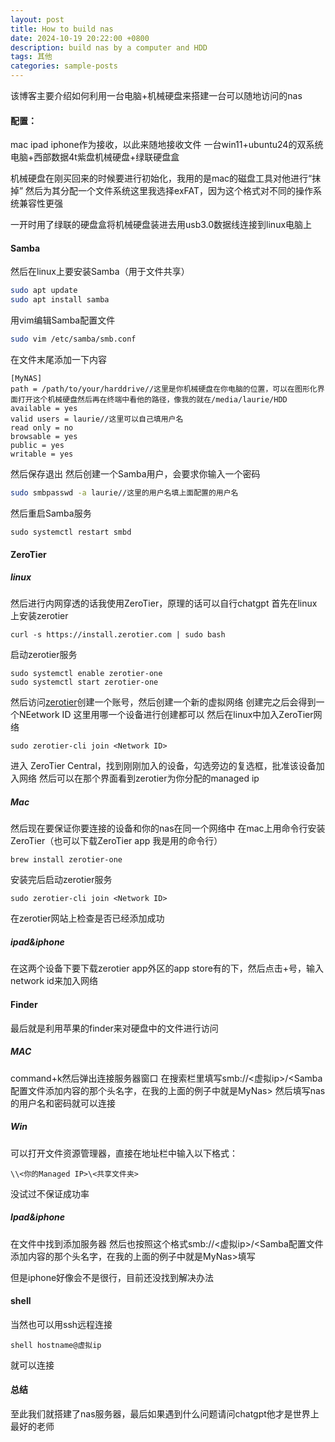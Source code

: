 ```yaml
---
layout: post
title: How to build nas 
date: 2024-10-19 20:22:00 +0800
description: build nas by a computer and HDD
tags: 其他
categories: sample-posts
---
```


该博客主要介绍如何利用一台电脑+机械硬盘来搭建一台可以随地访问的nas

#### **配置：**
mac ipad iphone作为接收，以此来随地接收文件
一台win11+ubuntu24的双系统电脑+西部数据4t紫盘机械硬盘+绿联硬盘盒

机械硬盘在刚买回来的时候要进行初始化，我用的是mac的磁盘工具对他进行“抹掉”
然后为其分配一个文件系统这里我选择exFAT，因为这个格式对不同的操作系统兼容性更强

一开时用了绿联的硬盘盒将机械硬盘装进去用usb3.0数据线连接到linux电脑上

#### **Samba**
然后在linux上要安装Samba（用于文件共享）

```bash
sudo apt update
sudo apt install samba
```

用vim编辑Samba配置文件

```bash
sudo vim /etc/samba/smb.conf
```

在文件末尾添加一下内容
```shell
[MyNAS]
path = /path/to/your/harddrive//这里是你机械硬盘在你电脑的位置，可以在图形化界面打开这个机械硬盘然后再在终端中看他的路径，像我的就在/media/laurie/HDD
available = yes
valid users = laurie//这里可以自己填用户名
read only = no
browsable = yes
public = yes
writable = yes
```

然后保存退出
然后创建一个Samba用户，会要求你输入一个密码

```bash
sudo smbpasswd -a laurie//这里的用户名填上面配置的用户名
```

然后重启Samba服务

```shell
sudo systemctl restart smbd
```

#### **ZeroTier**
##### linux
然后进行内网穿透的话我使用ZeroTier，原理的话可以自行chatgpt
首先在linux上安装zerotier

```shell
curl -s https://install.zerotier.com | sudo bash
```

启动zerotier服务

```shell
sudo systemctl enable zerotier-one
sudo systemctl start zerotier-one
```

然后访问[zerotier](https://www.zerotier.com)创建一个账号，然后创建一个新的虚拟网络
创建完之后会得到一个NEetwork ID
这里用哪一个设备进行创建都可以
然后在linux中加入ZeroTier网络

```shell
sudo zerotier-cli join <Network ID>
```

进入 ZeroTier Central，找到刚刚加入的设备，勾选旁边的复选框，批准该设备加入网络
然后可以在那个界面看到zerotier为你分配的managed ip

##### Mac
然后现在要保证你要连接的设备和你的nas在同一个网络中
在mac上用命令行安装ZeroTier（也可以下载ZeroTier app 我是用的命令行）

```shell
brew install zerotier-one
```

安装完后启动zerotier服务

```shell
sudo zerotier-cli join <Network ID>
```

在zerotier网站上检查是否已经添加成功

##### ipad&iphone
在这两个设备下要下载zerotier app外区的app store有的下，然后点击+号，输入network id来加入网络

#### **Finder**
最后就是利用苹果的finder来对硬盘中的文件进行访问
##### MAC
command+k然后弹出连接服务器窗口
在搜索栏里填写smb://<虚拟ip>/<Samba配置文件添加内容的那个头名字，在我的上面的例子中就是MyNas>
然后填写nas的用户名和密码就可以连接

##### Win
可以打开文件资源管理器，直接在地址栏中输入以下格式：

```shell
\\<你的Managed IP>\<共享文件夹>
```
没试过不保证成功率

##### Ipad&iphone
在文件中找到添加服务器
然后也按照这个格式smb://<虚拟ip>/<Samba配置文件添加内容的那个头名字，在我的上面的例子中就是MyNas>填写

但是iphone好像会不是很行，目前还没找到解决办法


#### **shell**
当然也可以用ssh远程连接
```shell
shell hostname@虚拟ip
```
就可以连接


#### **总结**
至此我们就搭建了nas服务器，最后如果遇到什么问题请问chatgpt他才是世界上最好的老师